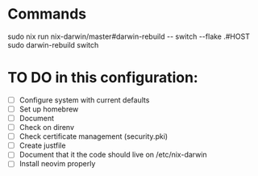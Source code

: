 # Commands

sudo nix run nix-darwin/master#darwin-rebuild -- switch --flake .#HOST
sudo darwin-rebuild switch

# TO DO in this configuration:

- [ ] Configure system with current defaults
- [ ] Set up homebrew
- [ ] Document
- [ ] Check on direnv
- [ ] Check certificate management (security.pki)
- [ ] Create justfile
- [ ] Document that it the code should live on /etc/nix-darwin
- [ ] Install neovim properly
